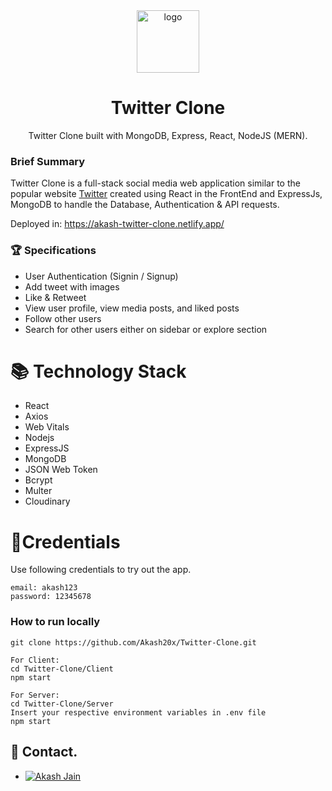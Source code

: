 <div align="center">
  <img src="https://help.twitter.com/content/dam/help-twitter/brand/logo.png" height="100" width="100" alt="logo"/>
  
# Twitter Clone
   Twitter Clone built with MongoDB, Express, React, NodeJS (MERN).
</div>


### Brief Summary
Twitter Clone is a full-stack social media web application similar to the popular website [Twitter](https://twitter.com/) created using React in the FrontEnd and ExpressJs, MongoDB to handle the Database, Authentication & API requests. 

Deployed in: https://akash-twitter-clone.netlify.app/


### 🏆 Specifications

* User Authentication (Signin / Signup)
*  Add tweet with images
*  Like & Retweet
*  View user profile, view media posts, and liked posts
*  Follow other users
*  Search for other users either on sidebar or explore section

# 📚 Technology Stack

- React
- Axios
- Web Vitals
- Nodejs
- ExpressJS
- MongoDB
- JSON Web Token
- Bcrypt
- Multer
- Cloudinary

# 🔑Credentials

Use following credentials to try out the app.

```
email: akash123
password: 12345678
```

### How to run locally
```
git clone https://github.com/Akash20x/Twitter-Clone.git

For Client:
cd Twitter-Clone/Client
npm start

For Server:
cd Twitter-Clone/Server
Insert your respective environment variables in .env file
npm start

```

## 💬 Contact.
 * [![Akash Jain](https://custom-icon-badges.herokuapp.com/badge/-Akash%20Jain-%23181717?style=flat&logo=github&logoColor=white&labelColor=111)](https://github.com/Akash20x)


